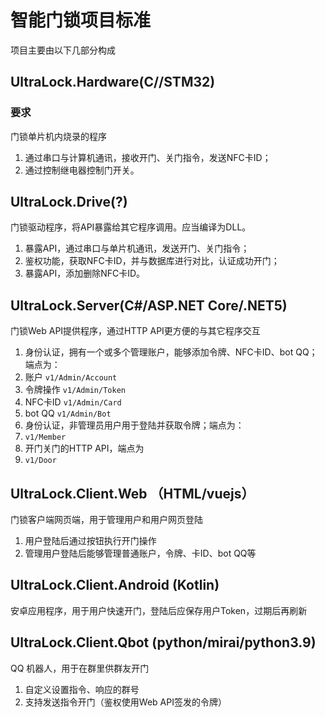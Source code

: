 # 智能门锁项目标准

项目主要由以下几部分构成

## UltraLock.Hardware(C//STM32)

### 要求
门锁单片机内烧录的程序
1. 通过串口与计算机通讯，接收开门、关门指令，发送NFC卡ID；
2. 通过控制继电器控制门开关。

## UltraLock.Drive(?)

门锁驱动程序，将API暴露给其它程序调用。应当编译为DLL。

1. 暴露API，通过串口与单片机通讯，发送开门、关门指令；
2. 鉴权功能，获取NFC卡ID，并与数据库进行对比，认证成功开门；
3. 暴露API，添加删除NFC卡ID。

## UltraLock.Server(C#/ASP.NET Core/.NET5)

门锁Web API提供程序，通过HTTP API更方便的与其它程序交互

1. 身份认证，拥有一个或多个管理账户，能够添加令牌、NFC卡ID、bot QQ；端点为：
  1. 账户 `v1/Admin/Account`
  2. 令牌操作 `v1/Admin/Token`
  3. NFC卡ID `v1/Admin/Card`
  4. bot QQ `v1/Admin/Bot`
2. 身份认证，非管理员用户用于登陆并获取令牌；端点为：
  1. `v1/Member`
3. 开门关门的HTTP API，端点为
  1. `v1/Door`

## UltraLock.Client.Web （HTML/vuejs）

门锁客户端网页端，用于管理用户和用户网页登陆
1. 用户登陆后通过按钮执行开门操作
2. 管理用户登陆后能够管理普通账户，令牌、卡ID、bot QQ等

## UltraLock.Client.Android (Kotlin)

安卓应用程序，用于用户快速开门，登陆后应保存用户Token，过期后再刷新

## UltraLock.Client.Qbot (python/mirai/python3.9)

QQ 机器人，用于在群里供群友开门

1. 自定义设置指令、响应的群号
2. 支持发送指令开门（鉴权使用Web API签发的令牌）
